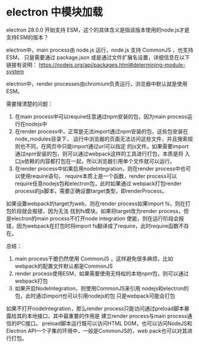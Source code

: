 # electron 中模块加载
electron 28.0.0 开始支持 ESM，这个的具体含义是指该版本使用的node.js才是支持ESM的版本？

electron中，main process由 node.js 运行，node.js 支持 CommonJS ，也支持 ESM，
只是需要通过 package.json 或是通过文件扩展名设置，详细信息在以下链接有说明：
https://nodejs.org/api/packages.html#determining-module-system

electron中，render processes由chromium负责运行，浏览器中默认就是使用ESM。

需要理清楚的问题：
1. 在main process中可以require任意通过npm安装的包，因为main process运行在nodejs中
2. 在render process中，正常是无法import通过npm安装的包，这些包安装在node_modules目录下，
   运行中浏览器的页面无法访问这些文件，并且搜索规则也不同，在网页中只能import通过url可以指定
   的js文件。如果需要import通过npm安装的包，则可以通过webpack这样的工具进行打包，本质是将
   入口js依赖的内容都打包在一起，所以浏览器引用单个文件就可以运行。
3. 在render process中如果启用nodeIntegration，则在render process中也可以使用require语句，
   require本质上是一个函数，render process可以require任意nodejs包和electron包，此时如果通过
   webpack打包render process的js脚本，需要正确设置target类型，即renderProcess。

如果设置webpack的target为web，则在render process如果import fs，则在打包阶段就会报错，因为无法
找到fs模块。如果将target改为render process，但是electron的main process不打开node integration
使能，则在运行阶段会报错，因为webpack在打包时将import fs翻译成了require，此时require函数不存在。

总结：
1. main process干脆仍然使用 CommonJS ，这样避免很多麻烦，比如webpack的配置文件默认都是CommonJS
2. render process使用ESM，如果需要使用无特权的本地npm包，则可以通过webpack打包
3. 如果开启NodeIntegration，则使用CommonJS来引用 nodejs和electron的包，此时通过import也可以引用nodejs的包
   只是webpack可能会打包


如果不打开nodeIntegration，那么render process只能访问通过preload脚本暴露给其的本地接口，其中最重要的作用是
建立render process与main process通信的IPC接口。
preload脚本运行既可以访问HTML DOM，也可以访问NodeJS和Electron API一个子集的环境中，一般是CommonJS的，web
pack也可以对其进行打包。
